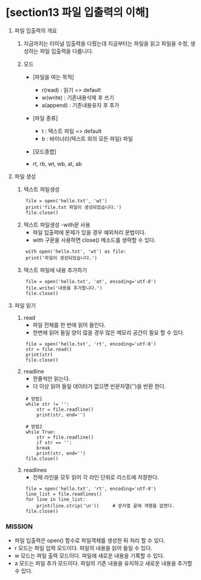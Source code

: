 # [section13 파일 입출력의 이해] 

01. 파일 입출력의 개요
    1. 지금까지는 터미널 입출력을 다뤘는데 지금부터는 파일을 읽고 파일을 수정, 생성하는 파일 입출력을 다룹니다.

    2. 모드
	    - [파일을 여는 목적]
		    - r(read) : 읽기 => default
		    - w(write) : 기존내용삭제 후 쓰기
		    - a(append) : 기존내용유지 후 추가

	    - [파일 종류]
		    - t : 텍스트 파일 => default
		    - b : 바이너리(텍스트 외의 모든 파일) 파일

	    - [모드종합]
		- rt, rb, wt, wb, at, ab

02. 파일 생성
    1. 텍스트 파일생성
    ```
	    file = open('hello.txt', 'wt')
	    print('file.txt 파일이 생성되었습니다.')
	    file.close()
    ```

    2. 텍스트 파일생성 -with문 사용
	    - 파일 입출력에 문제가 있을 경우 예외처리 문법이다.
	    - with 구문을 사용하면 close() 메소드를 생략할 수 있다.
    ```
	    with open('hello.txt', 'wt') as file:
		print('파일이 생성되었습니다.')
    ```    
    3. 텍스트 파일에 내용 추가하기
	```
		file = open('hello.txt', 'at', encoding='utf-8')
		file.write('내용을 추가합니다.')
		file.close()
	```

03. 파일 읽기
    1) read
	    - 파일 전체를 한 번에 읽어 들인다.
	    - 한번에 읽어 들일 양이 많을 경우 많은 메모리 공간이 필요 할 수 있다. 
	```
		file = open('hello.txt', 'rt', encoding='utf-8')
		str = file.read()
		print(str)
		file.close()
	```
	    
    2) readline
	    - 한줄씩만 읽는다.
	    - 더 이상 읽어 들일 데이터가 없으면 빈문자열('')을 반환 한다.
	```
		# 방법1
		while str != '':
		    str = file.readline()
		    print(str, end='')

		# 방법2
		while True:
		    str = file.readline()
		    if str == '':
			break
		    print(str, end='')
		file.close()
	```
	
    3) readlines
	    - 전체 라인을 모두 읽어 각 라인 단위로 리스트에 저장한다.
	```
		file = open('hello.txt', 'rt', encoding='utf-8')
		line_list = file.readlines()
		for line in line_list:
		    print(line.strip('\n'))     # 문자열 끝에 개행을 없앤다.
		file.close()
	```
	
### MISSION ###
- 파일 입출력은 open() 함수로 파일객체를 생성한 뒤 처리 할 수 있다.
- r 모드는 파일 입력 모드이다. 파일의 내용을 읽어 들일 수 있다.
- w 모드는 파일 출력 모드이다. 파일에 새로운 내용을 기록할 수 있다.
- a 모드는 파일 추가 모드이다. 파일의 기존 내용을 유지하고 새로운 내용을 추가할 수 있다.

